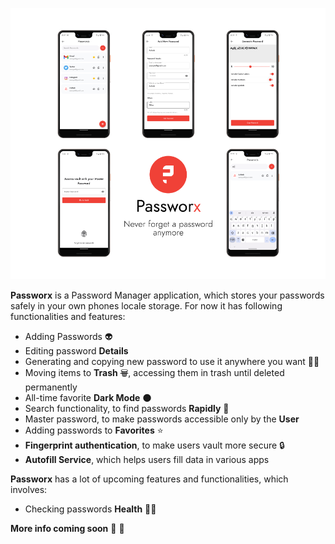 <p align="center"><img src="readme/banner.png"</img></p>

**Passworx** is a Password Manager application, which stores your passwords safely in your own phones locale storage. For now it has following functionalities and features:

- Adding Passwords 👽
- Editing password **Details**
- Generating and copying new password to use it anywhere you want 🕵️‍♂️
- Moving items to **Trash** ~~🗑️~~, accessing them in trash until deleted permanently
- All-time favorite **Dark Mode** 🌑
- Search functionality, to find passwords **Rapidly** 🚀
- Master password, to make passwords accessible only by the **User**
- Adding passwords to **Favorites** ⭐️
- **Fingerprint authentication**, to make users vault more secure 🔒
- **Autofill Service**, which helps users fill data in various apps

**Passworx** has a lot of upcoming features and functionalities, which involves:

- Checking passwords **Health** 🧑‍⚕️

**More info coming soon** 🚀 🤘
